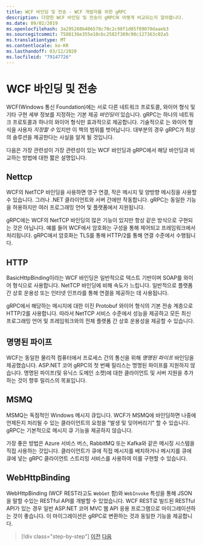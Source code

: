 ```yaml
---
title: WCF 바인딩 및 전송 - WCF 개발자를 위한 gRPC
description: 다양한 WCF 바인딩 및 전송이 gRPC와 어떻게 비교되는지 알아봅니다.
ms.date: 09/02/2019
ms.openlocfilehash: 3a295268b486578c70c2c98f1d05f89070daaeb3
ms.sourcegitcommit: 7588136e355e10cbc2582f389c90c127363c02a5
ms.translationtype: MT
ms.contentlocale: ko-KR
ms.lasthandoff: 03/12/2020
ms.locfileid: "79147726"
---
```

# <a name="wcf-bindings-and-transports"></a>WCF 바인딩 및 전송

WCF(Windows 통신 Foundation)에는 서로 다른 네트워크 프로토콜, 와이어 형식 및 기타 구현 세부 정보를 지정하는 기본 제공 *바인딩이* 있습니다. gRPC는 하나의 네트워크 프로토콜과 하나의 와이어 형식만 효과적으로 제공합니다. 기술적으로 는 와이어 형식을 사용자 *지정할 수* 있지만 이 책의 범위를 벗어납니다. 대부분의 경우 gRPC가 최상의 솔루션을 제공한다는 사실을 알게 될 것입니다.

다음은 가장 관련성이 가장 관련성이 있는 WCF 바인딩과 gRPC에서 해당 바인딩과 비교하는 방법에 대한 짧은 설명입니다.

## <a name="nettcp"></a>Nettcp

WCF의 NetTCP 바인딩을 사용하면 영구 연결, 작은 메시지 및 양방향 메시징을 사용할 수 있습니다. 그러나 .NET 클라이언트와 서버 간에만 작동합니다. gRPC는 동일한 기능을 허용하지만 여러 프로그래밍 언어 및 플랫폼에서 지원됩니다.

gRPC에는 WCF의 NetTCP 바인딩의 많은 기능이 있지만 항상 같은 방식으로 구현되는 것은 아닙니다. 예를 들어 WCF에서 암호화는 구성을 통해 제어되고 프레임워크에서 처리됩니다. gRPC에서 암호화는 TLS를 통해 HTTP/2를 통해 연결 수준에서 수행됩니다.

## <a name="http"></a>HTTP

BasicHttpBinding이라는 WCF 바인딩은 일반적으로 텍스트 기반이며 SOAP를 와이어 형식으로 사용합니다. NetTCP 바인딩에 비해 속도가 느립니다. 일반적으로 플랫폼 간 상호 운용성 또는 인터넷 인프라를 통해 연결을 제공하는 데 사용됩니다.

gRPC에서 해당하는 메시지에 대한 이진 Protobuf 와이어 형식의 기본 전송 계층으로 HTTP/2를 사용합니다. 따라서 NetTCP 서비스 수준에서 성능을 제공하고 모든 최신 프로그래밍 언어 및 프레임워크와의 전체 플랫폼 간 상호 운용성을 제공할 수 있습니다.

## <a name="named-pipes"></a>명명된 파이프

WCF는 동일한 물리적 컴퓨터에서 프로세스 간의 통신을 위해 *명명된 파이프* 바인딩을 제공했습니다. ASP.NET 코어 gRPC의 첫 번째 릴리스는 명명된 파이프를 지원하지 않습니다. 명명된 파이프(및 유닉스 도메인 소켓)에 대한 클라이언트 및 서버 지원을 추가하는 것이 향후 릴리스의 목표입니다.

## <a name="msmq"></a>MSMQ

MSMQ는 독점적인 Windows 메시지 큐입니다. WCF가 MSMQ에 바인딩하면 나중에 언제든지 처리될 수 있는 클라이언트의 요청을 "발생 및 잊어버리기" 할 수 있습니다. gRPC는 기본적으로 메시지 큐 기능을 제공하지 않습니다.

가장 좋은 방법은 Azure 서비스 버스, RabbitMQ 또는 Kafka와 같은 메시징 시스템을 직접 사용하는 것입니다. 클라이언트가 큐에 직접 메시지를 배치하거나 메시지를 큐에 큐에 넣는 gRPC 클라이언트 스트리밍 서비스를 사용하여 이를 구현할 수 있습니다.

## <a name="webhttpbinding"></a>WebHttpBinding

WebHttpBinding (WCF REST라고도 `WebGet` 함)와 `WebInvoke` 특성을 통해 JSON을 말할 수있는 RESTful API를 개발할 수 있었습니다. WCF REST로 빌드된 RESTful API가 있는 경우 일반 ASP.NET 코어 MVC 웹 API 응용 프로그램으로 마이그레이션하는 것이 좋습니다. 이 마이그레이션은 gRPC로 변환하는 것과 동일한 기능을 제공합니다.

>[!div class="step-by-step"]
>[이전](wcf-endpoints-grpc-methods.md)
>[다음](rpc-types.md)
